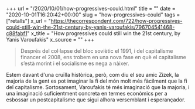 +++
url = "/2020/10/01/how-progressives-could.html"
title = ""
date = "2020-10-01T16:20:42+00:00"
slug = "how-progressives-could"
tags = ["retalls"]
x_url = "https://thecorrespondent.com/722/how-progressives-could-still-win-the-21st-century-by-yanis-varoufakis/796704541468-c88fabf1"
x_title = "How progressives could still win the 21st century, by Yanis Varoufakis"
x_source = ""
+++


> Després del col·lapse del bloc soviètic el 1991, i del capitalisme financer el 2008, ens trobem en una nova fase en què el capitalisme s’està morint i el socialisme es nega a nàixer.

Estem davant d'una cruïlla històrica, però, com diu el seu amic Zizek, la majoria de la gent es pot imaginar la fi del món molt més fàcilment que la fi del capitalisme. Sortosament, Varoufakis té més imaginació que la majoria, i una imaginació suficientment concreta en termes econòmics per a esbossar un postcapitalisme que sigui alhora versemblant i esperançador.
